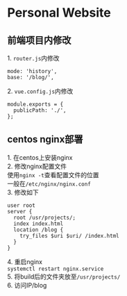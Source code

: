 # Personal Website
## 前端项目内修改
1\. `router.js`内修改  
```
mode: 'history',
base: '/blog/',
```  
2\. `vue.config.js`内修改  
```
module.exports = {
  publicPath: './',
};
```
## centos nginx部署
1\. 在centos上安装nginx  
2\. 修改nginx配置文件  
使用`nginx -t`查看配置文件的位置  
一般在`/etc/nginx/nginx.conf`  
3\. 修改如下
```
user root
server {
  root /usr/projects/;
  index index.html
  location /blog {
    try_files $uri $uri/ /index.html
  }
}
```
4\. 重启nginx  
`systemctl restart nginx.service`  
5\. 将build后的文件夹放至`/usr/projects/`  
6\. 访问IP/blog